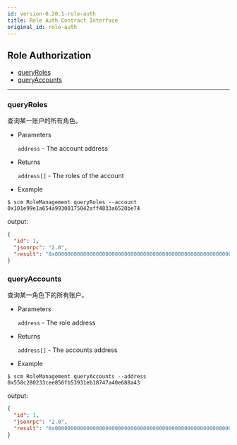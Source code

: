 ```yaml
---
id: version-0.20.1-role-auth
title: Role Auth Contract Interface
original_id: role-auth
---
```



<h2 class="hover-list">Role Authorization</h2>

- [queryRoles](#queryRoles)
- [queryAccounts](#queryAccounts)

* * *

### queryRoles

查询某一账户的所有角色。

- Parameters
    
    `address` - The account address

- Returns
    
    `address[]` - The roles of the account

- Example

```shell
$ scm RoleManagement queryRoles --account 0x101e99e1a654a99308175042aff4833a6528be74
```

output:

```json
{
  "id": 1,
  "jsonrpc": "2.0",
  "result": "0x00000000000000000000000000000000000000000000000000000000000000200000000000000000000000000000000000000000000000000000000000000002000000000000000000000000558c280233cee856fb53931eb18747a40e688a430000000000000000000000001be912bdfe6ae5d28f7e9d2f1a5329788e5a4fe6"
}
```

### queryAccounts

查询某一角色下的所有账户。

- Parameters
    
    `address` - The role address

- Returns
    
    `address[]` - The accounts address

- Example

```shell
$ scm RoleManagement queryAccounts --address 0x558c280233cee856fb53931eb18747a40e688a43
```

output:

```json
{
  "id": 1,
  "jsonrpc": "2.0",
  "result": "0x00000000000000000000000000000000000000000000000000000000000000200000000000000000000000000000000000000000000000000000000000000001000000000000000000000000101e99e1a654a99308175042aff4833a6528be74"
}
```